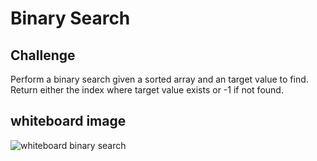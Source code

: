 # Binary Search
## Challenge
Perform a binary search given a sorted array and an target value to find. Return either the index where target value exists or -1 if not found.

## whiteboard image
![whiteboard binary search](../../assets/binary-search.jpg)